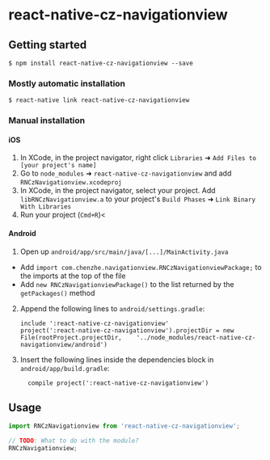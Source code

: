 
# react-native-cz-navigationview

## Getting started

`$ npm install react-native-cz-navigationview --save`

### Mostly automatic installation

`$ react-native link react-native-cz-navigationview`

### Manual installation


#### iOS

1. In XCode, in the project navigator, right click `Libraries` ➜ `Add Files to [your project's name]`
2. Go to `node_modules` ➜ `react-native-cz-navigationview` and add `RNCzNavigationview.xcodeproj`
3. In XCode, in the project navigator, select your project. Add `libRNCzNavigationview.a` to your project's `Build Phases` ➜ `Link Binary With Libraries`
4. Run your project (`Cmd+R`)<

#### Android

1. Open up `android/app/src/main/java/[...]/MainActivity.java`
  - Add `import com.chenzhe.navigationview.RNCzNavigationviewPackage;` to the imports at the top of the file
  - Add `new RNCzNavigationviewPackage()` to the list returned by the `getPackages()` method
2. Append the following lines to `android/settings.gradle`:
  	```
  	include ':react-native-cz-navigationview'
  	project(':react-native-cz-navigationview').projectDir = new File(rootProject.projectDir, 	'../node_modules/react-native-cz-navigationview/android')
  	```
3. Insert the following lines inside the dependencies block in `android/app/build.gradle`:
  	```
      compile project(':react-native-cz-navigationview')
  	```


## Usage
```javascript
import RNCzNavigationview from 'react-native-cz-navigationview';

// TODO: What to do with the module?
RNCzNavigationview;
```
  
